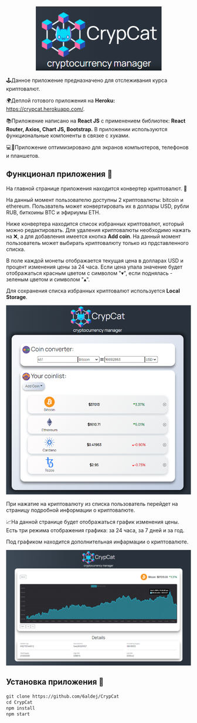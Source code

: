    <p align="center">
    <img src="https://github.com/6aldej/ImagesForProjects/blob/master/CrypCat/logo.png" alt="logo"/>
   </p>
   
  🕹Данное приложение предназначено для отслеживания курса криптовалют.
  
  🌍Деплой готового приложения на **Heroku:** <https://crypcat.herokuapp.com/>.  
  
  📚Приложение написано на **React JS** с применением библиотек: **React Router, Axios, Chart JS, Bootstrap.** В приложении используются функциональные компоненты в связке с хуками.
  
  💻📱Приложение оптимизировано для экранов компьютеров, телефонов и планшетов.
 
 ## Функционал приложения 🎢
 
 На главной странице приложения находится конвертер криптовалют. 💱
 
 На данный момент пользователю доступны 2 криптовалюты: bitcoin и ethereum. Пользватель может конвертировать их
 в доллары USD, рубли RUB, биткоины BTC и эфириумы ETH.
 
 Ниже конвертера находится список избранных криптовалют, который можно редактировать. Для удаления криптовалюты необходимо нажать на ❌, а для добавления имеется кнопка
 **Add coin**. На данный момент пользователь может выбирать криптовалюту только из прдставленного списка.
 
 В поле каждой монеты отображается текущая цена в долларах USD и процент изменения цены за 24 часа. Если цена упала значение будет отображаться красным цветом с символом "▾", 
 если поднялась - зеленым цветом и символом "▴".
 
 Для сохранения списка избранных криптовалют используется **Local Storage**.
 
 <p align="center">
    <img src="https://github.com/6aldej/ImagesForProjects/blob/master/CrypCat/1.png" alt="1"/>
  </p>
  
  При нажатие на криптовалюту из списка пользователь перейдет на страницу подробной информации о криптовалюте. 
  
  📈На данной странице будет отображаться график изменения цены. 
  Есть три режима отображения графика: за 24 часа, за 7 дней и за год.
  
  Под графиком находится дополнительная инфармации о криптовалюте.
   
  <p align="center">
    <img src="https://github.com/6aldej/ImagesForProjects/blob/master/CrypCat/2.png" alt="2"/>
  </p>

 ## Установка приложения 🚀

    git clone https://github.com/6aldej/CrypCat
    cd CrypCat
    npm install
    npm start
